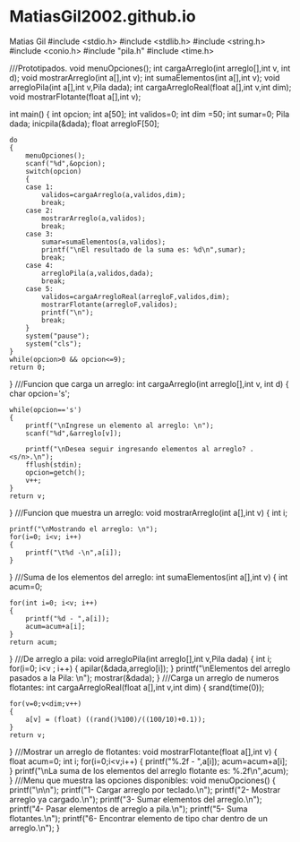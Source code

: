 # MatiasGil2002.github.io
Matias Gil
#include <stdio.h>
#include <stdlib.h>
#include <string.h>
#include <conio.h>
#include "pila.h"
#include <time.h>

///Prototipados.
void menuOpciones();
int cargaArreglo(int arreglo[],int v, int d);
void mostrarArreglo(int a[],int v);
int sumaElementos(int a[],int v);
void arregloPila(int a[],int v,Pila dada);
int cargaArregloReal(float a[],int v,int dim);
void mostrarFlotante(float a[],int v);

int main()
{
    int opcion;
    int a[50];
    int validos=0;
    int dim =50;
    int sumar=0;
    Pila dada;
    inicpila(&dada);
    float arregloF[50];

    do
    {
        menuOpciones();
        scanf("%d",&opcion);
        switch(opcion)
        {
        case 1:
            validos=cargaArreglo(a,validos,dim);
            break;
        case 2:
            mostrarArreglo(a,validos);
            break;
        case 3:
            sumar=sumaElementos(a,validos);
            printf("\nEl resultado de la suma es: %d\n",sumar);
            break;
        case 4:
            arregloPila(a,validos,dada);
            break;
        case 5:
            validos=cargaArregloReal(arregloF,validos,dim);
            mostrarFlotante(arregloF,validos);
            printf("\n");
            break;
        }
        system("pause");
        system("cls");
    }
    while(opcion>0 && opcion<=9);
    return 0;
}
///Funcion que carga un arreglo:
int cargaArreglo(int arreglo[],int v, int d)
{
    char opcion='s';

    while(opcion=='s')
    {
        printf("\nIngrese un elemento al arreglo: \n");
        scanf("%d",&arreglo[v]);

        printf("\nDesea seguir ingresando elementos al arreglo? .<s/n>.\n");
        fflush(stdin);
        opcion=getch();
        v++;
    }
    return v;
}
///Funcion que muestra un arreglo:
void mostrarArreglo(int a[],int v)
{
    int i;

    printf("\nMostrando el arreglo: \n");
    for(i=0; i<v; i++)
    {
        printf("\t%d -\n",a[i]);
    }
}
///Suma de los elementos del arreglo:
int sumaElementos(int a[],int v)
{
    int acum=0;

    for(int i=0; i<v; i++)
    {
        printf("%d - ",a[i]);
        acum=acum+a[i];
    }
    return acum;
}
///De arreglo a pila:
void arregloPila(int arreglo[],int v,Pila dada)
{
    int i;
    for(i=0; i<v ; i++)
    {
        apilar(&dada,arreglo[i]);
    }
    printf("\nElementos del arreglo pasados a la Pila: \n");
    mostrar(&dada);
}
///Carga un arreglo de numeros flotantes:
int cargaArregloReal(float a[],int v,int dim)
{
    srand(time(0));

    for(v=0;v<dim;v++)
    {
        a[v] = (float) ((rand()%100)/((100/10)+0.1));
    }
    return v;
}
///Mostrar un arreglo de flotantes:
void mostrarFlotante(float a[],int v)
{
    float acum=0;
    int i;
    for(i=0;i<v;i++)
    {
        printf("%.2f - ",a[i]);
        acum=acum+a[i];
    }
    printf("\nLa suma de los elementos del arreglo flotante es: %.2f\n",acum);
}
///Menu que muestra las opciones disponibles:
void menuOpciones()
{
    printf("\n\n");
    printf("1- Cargar arreglo por teclado.\n");
    printf("2- Mostrar arreglo ya cargado.\n");
    printf("3- Sumar elementos del arreglo.\n");
    printf("4- Pasar elementos de arreglo a pila.\n");
    printf("5- Suma flotantes.\n");
    printf("6- Encontrar elemento de tipo char dentro de un arreglo.\n");
}
